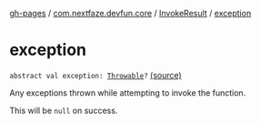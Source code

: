 [gh-pages](../../index.md) / [com.nextfaze.devfun.core](../index.md) / [InvokeResult](index.md) / [exception](.)

# exception

`abstract val exception: `[`Throwable`](https://kotlinlang.org/api/latest/jvm/stdlib/kotlin/-throwable/index.html)`?` [(source)](https://github.com/NextFaze/dev-fun/tree/master/devfun-annotations/src/main/java/com/nextfaze/devfun/core/Definitions.kt#L120)

Any exceptions thrown while attempting to invoke the function.

This will be `null` on success.

